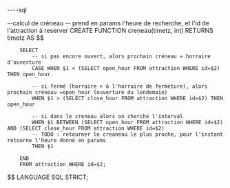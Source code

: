 ----sql

--calcul de créneau
-- prend en params l'heure de recherche, et l'id de l'attraction à reserver
CREATE FUNCTION creneau(timetz, int) RETURNS timetz AS $$
	
		SELECT 
			-- si pas encore ouvert, alors prochain créneau = horraire d'ouverture
			CASE WHEN $1 < (SELECT open_hour FROM attraction WHERE id=$2) THEN open_hour
			
			-- si fermé (horraire > à l'horraire de fermeture), alors prochain créneau =open_hour (ouverture du lendemain)
			WHEN $1 > (SELECT close_hour FROM attraction WHERE id=$2) THEN open_hour
			
			-- si dans le creneau alors on cherche l'interval
			WHEN $1 BETWEEN (SELECT open_hour FROM attraction WHERE id=$2) AND (SELECT close_hour FROM attraction WHERE id=$2)  
			-- TODO : retourner le creaneau le plus proche, pour l'instant retourne l'heure donné en params
			THEN $1
			
		END
		FROM attraction WHERE id=$2;
$$ LANGUAGE SQL STRICT;